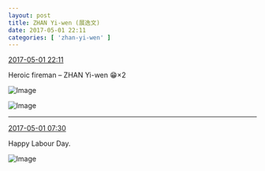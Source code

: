 ```yaml
---
layout: post
title: ZHAN Yi-wen (展逸文)
date: 2017-05-01 22:11
categories: [ 'zhan-yi-wen' ]
---
```


<div class="weibo-info">
  <a href="http://weibo.com/6108090526/F18JndSXt">2017-05-01 22:11</a>
</div>

Heroic fireman – ZHAN Yi-wen :grin:×2

<!-- more -->

![Image](http://wx2.sinaimg.cn/mw690/006FmVn8ly1ff67v5y6y6j30qo0ziti3.jpg)

![Image](http://wx4.sinaimg.cn/mw690/006FmVn8ly1ff67v911n3j30qo0zkdp7.jpg)

---

<div class="weibo-info">
  <a href="http://weibo.com/6108090526/F12XCD283">2017-05-01 07:30</a>
</div>

Happy Labour Day.

![Image](http://wx1.sinaimg.cn/mw690/006FmVn8ly1ff5ied7fllj30qo0zkdx4.jpg)
